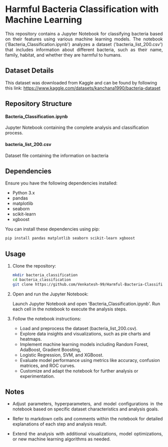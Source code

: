 # Harmful Bacteria Classification with Machine Learning
<div align="justify">
This repository contains a Jupyter Notebook for classifying bacteria based on their features using various machine learning models. The notebook ('Bacteria_Classification.ipynb') analyzes a dataset ('bacteria_list_200.csv') that includes information about different bacteria, such as their name, family, habitat, and whether they are harmful to humans.
</div>

## Dataset Details

This dataset was downloaded from Kaggle and can be found by following this link: [https://www.kaggle.com/datasets/kanchana1990/bacteria-dataset
](url)

## Repository Structure

#### Bacteria_Classification.ipynb
Jupyter Notebook containing the complete analysis and classification process.

#### bacteria_list_200.csv
Dataset file containing the information on bacteria

## Dependencies

Ensure you have the following dependencies installed:

- Python 3.x
- pandas
- matplotlib
- seaborn
- scikit-learn
- xgboost

You can install these dependencies using pip:

```bash
pip install pandas matplotlib seaborn scikit-learn xgboost
```
## Usage

1. Clone the repository:
   ```bash
   mkdir bacteria_classification
   cd bacteria_classification
   git clone https://github.com/Venkatesh-99/Harmful-Bacteria-Classification.git
   ```

2. Open and run the Jupyter Notebook:
   </div align="justify">
   Launch Jupyter Notebook and open 'Bacteria_Classification.ipynb'. Run each cell in the  notebook to execute the analysis steps.
   </div>

4. Follow the notebook instructions:
    - Load and preprocess the dataset (bacteria_list_200.csv).
    - Explore data insights and visualizations, such as pie charts and heatmaps.
    - Implement machine learning models including Random Forest, AdaBoost, Gradient Boosting, 
    - Logistic Regression, SVM, and XGBoost.
    - Evaluate model performance using metrics like accuracy, confusion matrices, and ROC curves.
    - Customize and adapt the notebook for further analysis or experimentation.

## Notes
<div align="justify">

  - Adjust parameters, hyperparameters, and model configurations in the notebook based on specific dataset characteristics and analysis goals.

  - Refer to markdown cells and comments within the notebook for detailed explanations of each step and analysis result.

  - Extend the analysis with additional visualizations, model optimizations, or new machine 
learning algorithms as needed.
</div>

   
